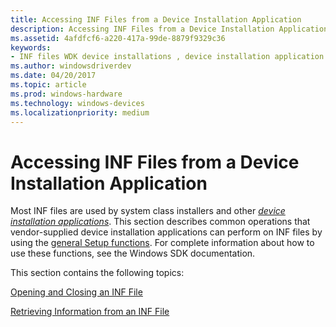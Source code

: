 ```yaml
---
title: Accessing INF Files from a Device Installation Application
description: Accessing INF Files from a Device Installation Application
ms.assetid: 4afdfcf6-a220-417a-99de-8879f9329c36
keywords:
- INF files WDK device installations , device installation application operations
ms.author: windowsdriverdev
ms.date: 04/20/2017
ms.topic: article
ms.prod: windows-hardware
ms.technology: windows-devices
ms.localizationpriority: medium
---
```


# Accessing INF Files from a Device Installation Application





Most INF files are used by system class installers and other [*device installation applications*](https://msdn.microsoft.com/library/windows/hardware/ff556277#wdkgloss-device-installation-application). This section describes common operations that vendor-supplied device installation applications can perform on INF files by using the [general Setup functions](https://msdn.microsoft.com/library/windows/hardware/ff544985). For complete information about how to use these functions, see the Windows SDK documentation.

This section contains the following topics:

[Opening and Closing an INF File](opening-and-closing-an-inf-file.md)

[Retrieving Information from an INF File](retrieving-information-from-an-inf-file.md)

 

 





